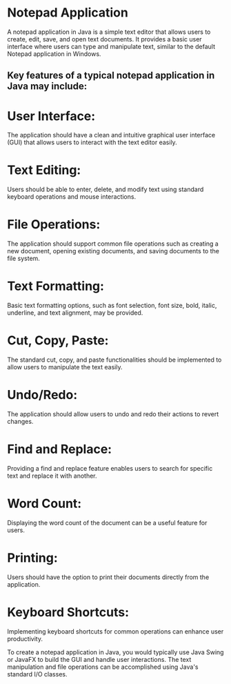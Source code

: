 # Notepad Application

A notepad application in Java is a simple text editor that allows users to create, edit, save, and open text documents. It provides a basic user interface where users can type and manipulate text, similar to the default Notepad application in Windows.

## Key features of a typical notepad application in Java may include:

# User Interface: 
The application should have a clean and intuitive graphical user interface (GUI) that allows users to interact with the text editor easily.

# Text Editing: 
Users should be able to enter, delete, and modify text using standard keyboard operations and mouse interactions.

# File Operations: 
The application should support common file operations such as creating a new document, opening existing documents, and saving documents to the file system.

# Text Formatting: 
Basic text formatting options, such as font selection, font size, bold, italic, underline, and text alignment, may be provided.

# Cut, Copy, Paste: 
The standard cut, copy, and paste functionalities should be implemented to allow users to manipulate the text easily.

# Undo/Redo: 
The application should allow users to undo and redo their actions to revert changes.

# Find and Replace: 
Providing a find and replace feature enables users to search for specific text and replace it with another.

# Word Count: 
Displaying the word count of the document can be a useful feature for users.

# Printing: 
Users should have the option to print their documents directly from the application.

# Keyboard Shortcuts: 
Implementing keyboard shortcuts for common operations can enhance user productivity.

To create a notepad application in Java, you would typically use Java Swing or JavaFX to build the GUI and handle user interactions. The text manipulation and file operations can be accomplished using Java's standard I/O classes.






